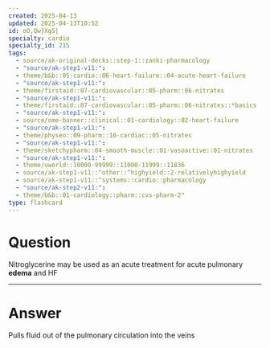 ```yaml
---
created: 2025-04-13
updated: 2025-04-13T10:52
id: oO,Qw}XgS|
specialty: cardio
specialty_id: 215
tags:
  - source/ak-original-decks::step-1::zanki-pharmacology
  - "source/ak-step1-v11:": 
  - theme/b&b::05-cardio::06-heart-failure::04-acute-heart-failure
  - "source/ak-step1-v11:": 
  - theme/firstaid::07-cardiovascular::05-pharm::06-nitrates
  - "source/ak-step1-v11:": 
  - theme/firstaid::07-cardiovascular::05-pharm::06-nitrates::*basics
  - "source/ak-step1-v11:": 
  - source/ome-banner::clinical::01-cardiology::02-heart-failure
  - "source/ak-step1-v11:": 
  - theme/physeo::09-pharm::10-cardiac::05-nitrates
  - "source/ak-step1-v11:": 
  - theme/sketchypharm::04-smooth-muscle::01-vasoactive::01-nitrates
  - "source/ak-step1-v11:": 
  - theme/uworld::10000-99999::11000-11999::11836
  - source/ak-step1-v11::^other::^highyield::2-relativelyhighyield
  - source/ak-step1-v11::^systems::cardio::pharmacology
  - "source/ak-step2-v11:": 
  - theme/b&b::01-cardiology::pharm::cvs-pharm-2"
type: flashcard
---
```


# Question
Nitroglycerine may be used as an acute treatment for acute pulmonary **edema** and HF

---

# Answer
Pulls fluid out of the pulmonary circulation into the veins